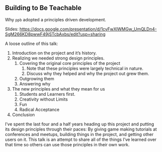 Building to Be Teachable
--------------------------------
Why `ppb` adopted a principles driven development.

Slides: https://docs.google.com/presentation/d/1cyFwXIWMGw_UmQLDn4-SgM266KD8pwwF49jSTcbAxbs/edit?usp=sharing

A loose outline of this talk:

1. Introduction on the project and it’s history.
2. Realizing we needed strong design principles.
    1. Covering the original core principles of the project
        1. Note that these principles were largely technical in nature.
        2. Discuss why they helped and why the project out grew them.
    2. Outgrowing them
    3. Answering why
3. The new principles and what they mean for us
    1. Students and Learners first.
    2. Creativity without Limits
    3. Fun
    4. Radical Acceptance
4. Conclusion

I’ve spent the last four and a half years heading up this project and putting
its design principles through their paces: By giving game making tutorials at
conferences and meetups, building things in the project, and getting other users
on it. This talk is an attempt to share all of the things I’ve learned over that
time so others can use those principles in their own work.